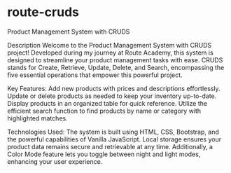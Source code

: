 # route-cruds
Product Management System with CRUDS

Description
Welcome to the Product Management System with CRUDS project! Developed during my journey at Route Academy, this system is designed to streamline your product management tasks with ease. CRUDS stands for Create, Retrieve, Update, Delete, and Search, encompassing the five essential operations that empower this powerful project.

Key Features:
Add new products with prices and descriptions effortlessly.
Update or delete products as needed to keep your inventory up-to-date.
Display products in an organized table for quick reference.
Utilize the efficient search function to find products by name or category with highlighted matches.

Technologies Used:
The system is built using HTML, CSS, Bootstrap, and the powerful capabilities of Vanilla JavaScript. Local storage ensures your product data remains secure and retrievable at any time. Additionally, a Color Mode feature lets you toggle between night and light modes, enhancing your user experience.
